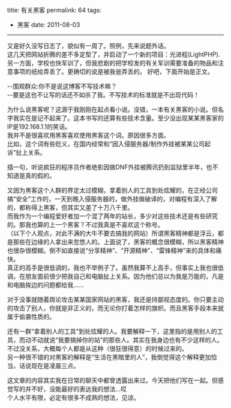 title: 有关黑客
permalink: 64
tags:
  - 黑客
date: 2011-08-03
---

又是好久没写日志了，貌似有一周了。照例，先来说题外话。  
这几天把网站折腾的差不多定型了，并启动了一个新的项目：光进程(LightPHP).
另一方面，学校也快军训了，但我悲剧的把学校发的有关军训需要准备的物品和注意事项的纸给弄丢了。更确切的说是被我爸弄丢的。
好吧，下面开始是正文。

--围观群众:你不是说这博客不写技术嘛？  
--要是这也不让写的话还不如杀了我。不写技术的标准就是不出现代码！

为什么说黑客呢？这源于我刚刚在起点看小说。没错，一本有关黑客的小说。但名字我实在是记不起来了。这本书写的还算有些技术含量。至少没出现某某黑客家的IP是192.168.1.1的笑话。  
我并不是很喜欢用黑客喜欢使用黑客这个词。原因很多方面。  
比如，这个词有些贬义，在国内经常和“因入侵服务器/制作外挂被某某公司起诉”扯上关系。

插一句，听说疯狂的程序员作者绝影因做DNF外挂被腾讯扔到监狱里半年，也不知道是真的假的。

又因为黑客这个人群的界定太过模糊，拿着别人的工具到处炫耀的，在正经公司搞“安全”工作的，一天到晚入侵服务器的，做外挂做破译的，对编程有深入了解的，都称得上黑客，但其实又差了十万八千里。  
而我作为一个编程爱好者加一个混了两年的站长，多少对这些技术还是有些研究的。那我也算的上一个黑客？不过我真是不喜欢这个称号。  
（以下个人观点，对此不满的大牛不要去搞我的网站）所谓黑客精神都是浮云，都是那些在边缘的人拿出来忽悠人的。上面说了，黑客的概念很模糊，所以黑客精神也很杂很模糊。倒不如直接说“分享精神”、“开源精神”、“雷锋精神”来的具体和痛快。  
真正的高手是很低调的，我也不举例子了。虽然我算不上高手，但事实上我也很低调，在朋友面前很少把我自己和电脑扯上关系。因为他们总以为我是万能的，凡是和电脑挨边的问题都给我......

对于没事就随着舆论攻击某某国家网站的黑客，我还是持鄙视态度的。你只要主动的攻击了别人，你就是非正义的，而无论你打着怎样的旗帜。而且黑客手段本来就属于偷袭性质的。

还有一群“拿着别人的工具”到处炫耀的人。我要解释一下，这里指的是用别人的工具，而动不动就说“我要搞掉你的站”的那些人。其实在我身边也有不少这样的人。不过没关系，大概每个人都是从这种（很狂很得意）的时候过来的。  
另一种很不错的对黑客的解释是“生活在黑暗里的人”，我倒觉得这个解释更加恰当，话说现在是凌晨三点。

这文章的内容其实我在日常的聊天中都曾透露出来过。今天把他们写在一起。但感觉写的并不好，没能最好的表达我的想法...哎  
个人水平有限，必定有很多不成熟的想法，见谅。
